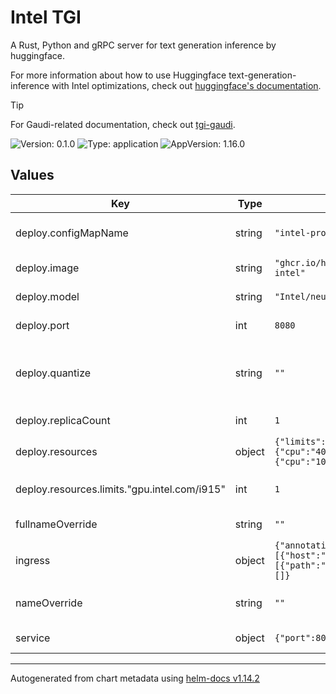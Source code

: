 # Intel TGI

A Rust, Python and gRPC server for text generation inference by huggingface.

For more information about how to use Huggingface text-generation-inference with Intel optimizations, check out [huggingface's documentation](https://huggingface.co/docs/text-generation-inference/installation_intel).

> [!TIP]
> For Gaudi-related documentation, check out [tgi-gaudi](https://github.com/huggingface/tgi-gaudi).

![Version: 0.1.0](https://img.shields.io/badge/Version-0.1.0-informational?style=flat-square) ![Type: application](https://img.shields.io/badge/Type-application-informational?style=flat-square) ![AppVersion: 1.16.0](https://img.shields.io/badge/AppVersion-1.16.0-informational?style=flat-square)

## Values

| Key | Type | Default | Description |
|-----|------|---------|-------------|
| deploy.configMapName | string | `"intel-proxy-config"` | ConfigMap of Environment Variables |
| deploy.image | string | `"ghcr.io/huggingface/text-generation-inference:latest-intel"` | Intel TGI Image |
| deploy.model | string | `"Intel/neural-chat-7b-v3-3"` | Model to be loaded |
| deploy.port | int | `8080` | Container Port |
| deploy.quantize | string | `""` | Enable Quantization (ex: bitsandbytes-nf4) |
| deploy.replicaCount | int | `1` | Number of pods |
| deploy.resources | object | `{"limits":{"cpu":"4000m","gpu.intel.com/i915":1},"requests":{"cpu":"1000m","memory":"1Gi"}}` | Resource configuration |
| deploy.resources.limits."gpu.intel.com/i915" | int | `1` | Intel GPU Device Configuration |
| fullnameOverride | string | `""` | Full qualified Domain Name |
| ingress | object | `{"annotations":{},"className":"","enabled":false,"hosts":[{"host":"chart-example.local","paths":[{"path":"/","pathType":"ImplementationSpecific"}]}],"tls":[]}` | Ingress configuration |
| nameOverride | string | `""` | Name of the serving service |
| service | object | `{"port":80,"type":"NodePort"}` | Service configuration |

----------------------------------------------
Autogenerated from chart metadata using [helm-docs v1.14.2](https://github.com/norwoodj/helm-docs/releases/v1.14.2)
